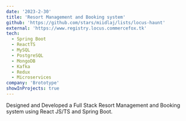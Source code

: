 ```yaml
---
date: '2023-2-30'
title: 'Resort Management and Booking system'
github: 'https://github.com/stars/miidlaj/lists/locus-haunt'
external: 'https://www.registry.locus.commercefox.tk'
tech:
  - Spring Boot
  - ReactTS
  - MySQL
  - PostgreSQL
  - MongoDB
  - Kafka
  - Redux
  - Microservices
company: 'Brototype'
showInProjects: true
---
```


Designed and Developed a Full Stack Resort Management and Booking system using React JS/TS and Spring Boot. 

